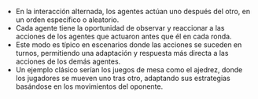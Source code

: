 - En la interacción alternada, los agentes actúan uno después del otro, en un orden específico o aleatorio.
- Cada agente tiene la oportunidad de observar y reaccionar a las acciones de los agentes que actuaron antes que él en cada ronda.
- Este modo es típico en escenarios donde las acciones se suceden en turnos, permitiendo una adaptación y respuesta más directa a las acciones de los demás agentes.
- Un ejemplo clásico serían los juegos de mesa como el ajedrez, donde los jugadores se mueven uno tras otro, adaptando sus estrategias basándose en los movimientos del oponente.